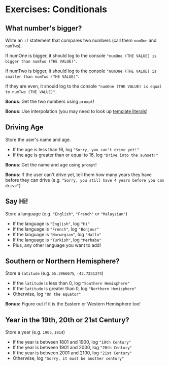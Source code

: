 # Exercises: Conditionals

## What number's bigger?

Write an `if` statement that compares two numbers (call them `numOne` and `numTwo`).

If numOne is bigger, it should log to the console `"numOne (THE VALUE) is bigger than numTwo (THE VALUE)"`.

If numTwo is bigger, it should log to the console `"numOne (THE VALUE) is smaller than numTwo (THE VALUE)"`.

If they are even, it should log to the console `"numOne (THE VALUE) is equal to numTwo (THE VALUE)"`.

**Bonus**: Get the two numbers using `prompt`!

**Bonus**: Use interpolation (you may need to look up [template literals](https://developer.mozilla.org/en-US/docs/Web/JavaScript/Reference/Template_literals))

## Driving Age

Store the user's name and age.

- If the age is less than 16, log `"Sorry, you can't drive yet!"`
- If the age is greater than or equal to 16, log `"Drive into the sunset!"`

**Bonus**: Get the name and age using `prompt`!

**Bonus**: If the user can't drive yet, tell them how many years they have before they can drive (e.g. `"Sorry, you still have 4 years before you can drive"`)

## Say Hi!

Store a language (e.g. `"English"`, `"French"` or `"Malaysian"`)

- If the language is `"English"`, log `"Hi"`
- If the language is `"French"`, log `"Bonjour"`
- If the language is `"Norwegian"`, log `"Hallo"`
- If the language is `"Turkish"`, log `"Merhaba"`
- Plus, any other language you want to add!

## Southern or Northern Hemisphere?

Store a `latitude` (e.g. `65.3966675`, `-43.7251374`)

- If the `latitude` is less than 0, log `"Southern Hemisphere"`
- If the `latitude` is greater than 0, log `"Northern Hemisphere"`
- Otherwise, log `"On the equator"`

**Bonus:** Figure out if it is the Eastern or Western Hemisphere too!

## Year in the 19th, 20th or 21st Century?

Store a year (e.g. `1905`, `1814`)

- If the year is between 1801 and 1900, log `"19th Century"`
- If the year is between 1901 and 2000, log `"20th Century"`
- If the year is between 2001 and 2100, log `"21st Century"`
- Otherwise, log `"Sorry, it must be another century"`
